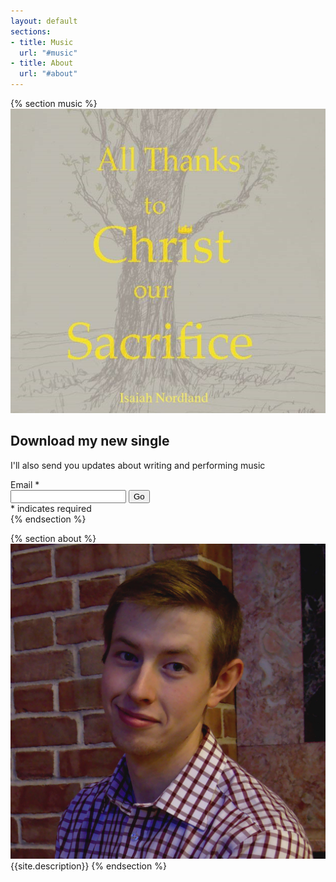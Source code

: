 ```yaml
---
layout: default
sections:
- title: Music
  url: "#music"
- title: About
  url: "#about"
---
```

{% section music %}
<img src="assets/img/all-thanks-to-christ.jpg">
<h2>Download my new single</h2>
<p class="lead"> I'll also send you updates about writing and performing music</p>
<!-- Begin MailChimp Signup Form -->
<div id="mc_embed_signup">
 <form action="//NordlandMusic.us16.list-manage.com/subscribe/post?u=2c7fe8dd2ab9ff8df83928456&amp;id=b02fcd21c1" method="post" id="mc-embedded-subscribe-form" name="mc-embedded-subscribe-form" class="validate" target="_blank" novalidate="">
  <div id="mc_embed_signup_scroll">
    <div class="form-group">
        <label for="mce-EMAIL">Email <span class="asterisk">*</span></label>
        <div class="input-group">
            <input value="" name="EMAIL" class="required email form-control" id="mce-EMAIL" type="email">
            <span class="input-group-btn"><input value="Go" name="subscribe" id="mc-embedded-subscribe" class="btn btn-default" type="submit"></span>
        </div>
    </div>
    <div class="indicates-required"><span class="asterisk">*</span> indicates required</div>
    <div id="mce-responses" class="clear">
        <div class="response" id="mce-error-response" style="display:none"></div>
        <div class="response" id="mce-success-response" style="display:none"></div>
    </div>    <!-- real people should not fill this in and expect good things - do not remove this or risk form bot signups-->
    <div style="position: absolute; left: -5000px;" aria-hidden="true">
        <input name="b_2c7fe8dd2ab9ff8df83928456_b02fcd21c1" tabindex="-1" value="" type="text">
    </div>
  </div>
 </form>
</div>
<!--End mc_embed_signup-->
{% endsection %}

{% section about %}
    <img src="assets/img/bio_portrait.png">
    {{site.description}}
{% endsection %}